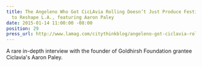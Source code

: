 ```yaml
---
title: The Angeleno Who Got CicLAvia Rolling Doesn’t Just Produce Festivals; He Aims
  to Reshape L.A., featuring Aaron Paley
date: 2015-01-14 11:00:00 -08:00
position: 29
press_url: http://www.lamag.com/citythinkblog/angeleno-got-ciclavia-rolling-doesnt-just-produce-festivals-aims-reshape-l/
---
```


A rare in-depth interview with the founder of Goldhirsh Foundation grantee Ciclavia's Aaron Paley.
